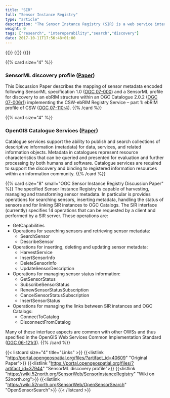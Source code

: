 ```yaml
---
title: "SIR"
full: "Sensor Instance Registry"
type: "article"
description: "The Sensor Instance Registry (SIR) is a web service interface for managing sensor catalogues. It is based on the OGC discussion paper 10-171 and 09-163r2 (SensorML discovery profile) and presents a pragmatic solution that may serve as the basis for further discussion and development. The paper contains extensive descriptions of the service operations (requests and responses) for GET and POST requests."
weight: 0
tags: ["research", "interoperability","search","discovery"]
date: 2017-10-11T17:56:48+01:00
---
```


{{<card size="4" small="52north.org" style="info">}}
{{<description>}}
{{</card>}}

{{% card size="4" %}}
### SensorML discovery profile ([Paper](https://portal.opengeospatial.org/files/?artifact_id=37944))
This Discussion Paper describes the mapping of sensor metadata encoded following SensorML specification 1.0 ([OGC 07-000](https://portal.opengeospatial.org/files/?artifact_id=21273)) and a SensorML profile for discovery to an ebRIM structure within an OGC Catalogue 2.0.2 ([OGC 07-006r1](https://portal.opengeospatial.org/files/?artifact_id=20555)) implementing the CSW-ebRIM Registry Service – part 1: ebRIM profile of CSW ([OGC 07-110r4](https://portal.opengeospatial.org/files/?artifact_id=31137)).
{{% /card %}}

{{% card size="4" %}}
### OpenGIS Catalogue Services ([Paper](https://portal.opengeospatial.org/files/?artifact_id=20555))
Catalogue services support the ability to publish and search collections of descriptive information (metadata) for data, services, and related information objects. Metadata in catalogues represent resource characteristics that can be queried and presented for evaluation and further processing by both humans and software. Catalogue services are required to support the discovery and binding to registered information resources within an information community. 
{{% /card %}}

{{% card size="8" small="OGC Sensor Instance Registry Discussion Paper" %}}
The specified Sensor Instance Registry is capable of harvesting, managing and transforming sensor metadata. In particular is provides operations for searching sensors, inserting metadata, handling the status of sensors and for linking SIR instances to OGC Catalogs. The SIR interface (currently) specifies 14 operations that can be requested by a client and performed by a SIR server. These operations are: 

- GetCapabilities
- Operations for searching sensors and retrieving sensor metadata: 
    - SearchSensor
    - DescribeSensor
- Operations for inserting, deleting and updating sensor metadata:
    - HarvestService
    - InsertSensorInfo 
    - DeleteSensorInfo
    - UpdateSensorDescription
- Operations for managing sensor status information: 
    - GetSensorStatus
    - SubscribeSensorStatus
    - RenewSensorStatusSubscription
    - CancelSensorStatusSubscription
    - InsertSensorStatus
- Operations for managing the links between SIR instances and OGC Catalogs: 
    - ConnectToCatalog
    - DisconnectFromCatalog

Many of these interface aspects are common with other OWSs and thus specified in the OpenGIS Web Services Common Implementation Standard ([OGC 06-121r3](http://www.opengeospatial.org/standards/common)).
{{% /card %}}

{{< listcard size="4" title="Links" >}}
    {{<listlink "http://portal.opengeospatial.org/files/?artifact_id=40609" "Original Paper">}}
    {{<listlink "https://portal.opengeospatial.org/files/?artifact_id=37944" "SensorML discovery profile">}}
    {{<listlink "https://wiki.52north.org/SensorWeb/SensorInstanceRegistry" "Wiki on 52north.org">}}
    {{<listlink "https://wiki.52north.org/SensorWeb/OpenSensorSearch" "OpenSensorSearch">}}
{{< /listcard >}}